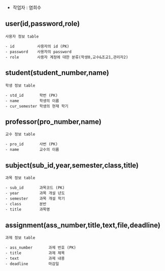 - 작업자 : 염희수


## user(**id**,password,role)
```
사용자 정보 table

- id          사용자의 id (PK)
- password    사용자의 password
- role        사용자 계정에 대한 분류(학생0,교수&조교1,관리자2)

```

## student(**student_number**,name)
```
학생 정보 table

- std_id       학번 (PK)
- name         학생의 이름
- cur_semester 학생의 현재 학기

```


## professor(**pro_number**,name)
```
교수 정보 table

- pro_id       사번 (PK)
- name         교수의 이름

```


## subject(**sub_id,year**,semester,class,title)
```
과목 정보 table

- sub_id       과목코드 (PK)
- year         과목 개설 년도
- semester     과목 개설 학기
- class        분반
- title        과목명

```

## assignment(**ass_number**,title,text,file,deadline)
```
과제 정보 table

- ass_number       과제 번호 (PK)
- title            과제 제목
- text             과제 내용
- deadline         마감일

```


